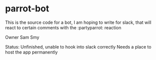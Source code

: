 # parrot-bot

This is the source code for a bot, I am hoping to write for slack, that will react to certain comments with the :partyparrot: reaction


Owner
Sam Smy

Status:
Unfinished, unable to hook into slack correctly
Needs a place to host the app permanently 
